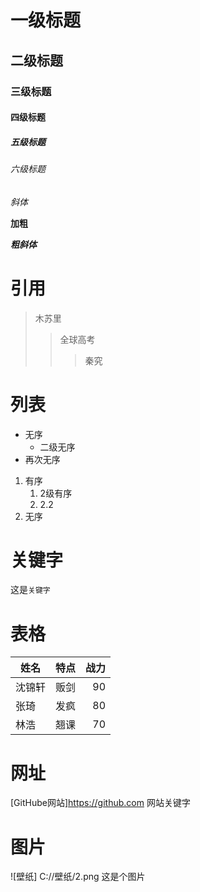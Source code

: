 # 一级标题
## 二级标题
### 三级标题
#### 四级标题
##### 五级标题
###### 六级标题

*斜体*

**加粗**

***粗斜体***

# 引用
>木苏里
>>全球高考
>>>秦究

# 列表
* 无序 
  * 二级无序
* 再次无序

1. 有序
	1.  2级有序
	2.  2.2
2. 无序

# 关键字
这是`关键字`


# 表格
姓名|特点|战力
--|:-:|-:
沈锦轩|贩剑|90
张琦|发疯|80
林浩|翘课|70

# 网址
[GitHube网站]https://github.com 网站关键字

# 图片
![壁纸] C://壁纸/2.png 这是个图片

